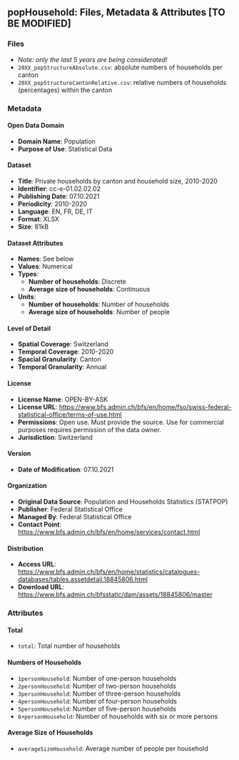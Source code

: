 ## popHousehold: Files, Metadata & Attributes [TO BE MODIFIED]

### **Files**
- *Note: only the last 5 years are being considerated!*
- ```20XX_popStructureAbsolute.csv```: absolute numbers of households per canton
- ```20XX_popStructureCantonRelative.csv```: relative numbers of households (percentages) within the canton

### Metadata

#### Open Data Domain
- **Domain Name**: Population
- **Purpose of Use**: Statistical Data

#### Dataset
- **Title**: Private households by canton and household size, 2010-2020
- **Identifier**: cc-e-01.02.02.02
- **Publishing Date**: 07.10.2021
- **Periodicity**: 2010-2020
- **Language**: EN, FR, DE, IT
- **Format**: XLSX
- **Size**: 81kB

#### Dataset Attributes
- **Names**: See below
- **Values**: Numerical
- **Types**:
  - **Number of households**: Discrete
  - **Average size of households**: Continuous
- **Units**: 
  - **Number of households**: Number of households
  - **Average size of households**: Number of people

#### Level of Detail
- **Spatial Coverage**: Switzerland
- **Temporal Coverage**: 2010-2020
- **Spacial Granularity**: Canton
- **Temporal Granularity**: Annual

#### License
- **License Name**: OPEN-BY-ASK
- **License URL**: https://www.bfs.admin.ch/bfs/en/home/fso/swiss-federal-statistical-office/terms-of-use.html
- **Permissions**: Open use. Must provide the source. Use for commercial purposes requires permission of the data owner.
- **Jurisdiction**: Switzerland

#### Version
- **Date of Modification**: 07.10.2021

#### Organization
- **Original Data Source**: Population and Households Statistics (STATPOP)
- **Publisher**: Federal Statistical Office
- **Managed By**: Federal Statistical Office
- **Contact Point**: https://www.bfs.admin.ch/bfs/en/home/services/contact.html

#### Distribution
- **Access URL**: https://www.bfs.admin.ch/bfs/en/home/statistics/catalogues-databases/tables.assetdetail.18845806.html
- **Download URL**: https://www.bfs.admin.ch/bfsstatic/dam/assets/18845806/master

### Attributes

#### Total
- ```total```: Total number of households

#### Numbers of Households
- ```1personHousehold```: Number of one-person households
- ```2personHousehold```: Number of two-person households
- ```3personHousehold```: Number of three-person households
- ```4personHousehold```: Number of four-person households
- ```5personHousehold```: Number of five-person households
- ```6+personHousehold```: Number of households with six or more persons

#### Average Size of Households
- ```averageSizeHousehold```: Average number of people per household

